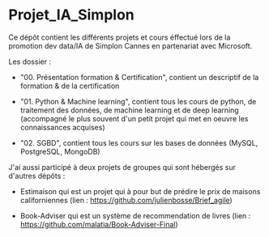 # Projet_IA_Simplon
Ce dépôt contient les différents projets et cours éffectué lors de la promotion dev data/IA de Simplon Cannes en partenariat avec Microsoft.

Les dossier : 

- "00. Présentation formation & Certification", contient un descriptif de la formation & de la certification
             
- "01. Python & Machine learning", contient tous les cours de python, de traitement des données, de machine learning et de deep learning 
(accompagné le plus souvent d'un petit projet qui met en oeuvre les connaissances acquises)
             
- "02. SGBD", contient tous les cours sur les bases de données (MySQL, PostgreSQL, MongoDB)

J'ai aussi participé à deux projets de groupes qui sont hébergés sur d'autres dépôts :

- Estimaison qui est un projet qui à pour but de prédire le prix de maisons californiennes
(lien : https://github.com/julienbosse/Brief_agile)

- Book-Adviser qui est un système de recommendation de livres 
(lien : https://github.com/malatia/Book-Adviser-Final)
